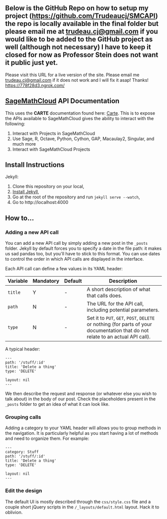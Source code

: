 ## Below is the GitHub Repo on how to setup my project (https://github.com/Trudeaucj/SMCAPI) the repo is locally available in the final folder but please email me at trudeau.cj@gmail.com if you would like to be added to the GitHub project as well (although not necessary) I have to keep it closed for now as Professor Stein does not want it public just yet. 

Please visit this URL for a live version of the site. Please email me trudeau.cj@gmail.com if it does not work and I will fix it asap! Thanks!
https://778f28d3.ngrok.com/


## [SageMathCloud](https://cloud.sagemath.com/) API Documentation

This uses the **CARTE** documentation found here: [Carte](https://github.com/devo-ps/carte). This is to expose the APIs available to SageMathCloud gives the ability to interact with the following: 

1. Interact with Projects in SageMathCloud 
2. Use Sage, R, Octave, Python, Cython, GAP, Macaulay2, Singular, and much more
3. Interact with SageMathCloud Projects 

## Install Instructions

Jekyll:

1. Clone this repository on your local,
2. [Install Jekyll](https://github.com/mojombo/jekyll/wiki/install),
3. Go at the root of the repository and run ```jekyll serve --watch```,
4. Go to http://localhost:4000

## How to...

### Adding a new API call

You can add a new API call by simply adding a new post in the `_posts` folder. Jekyll by default forces you to specify a date in the file path: it makes us sad pandas too, but you'll have to stick to this format. You can use dates to control the order in which API calls are displayed in the interface.

Each API call can define a few values in its YAML header:

Variable | Mandatory | Default | Description
--- | --- | --- | ---
``title`` | Y | - | A short description of what that calls does.
``path`` | N | - | The URL for the API call, including potential parameters.
``type`` | N | - | Set it to `PUT`, `GET`, `POST`, `DELETE` or nothing (for parts of your documentation that do not relate to an actual API call).

A typical header:

```
---
path: '/stuff/:id'
title: 'Delete a thing'
type: 'DELETE'

layout: nil
---
```

We then describe the request and response (or whatever else you wish to talk about) in the body of our post. Check the placeholders present in the `_posts` folder to get an idea of what it can look like.

### Grouping calls

Adding a category to your YAML header will allows you to group methods in the navigation. It is particularly helpful as you start having a lot of methods and need to organize them. For example:

```
---
category: Stuff
path: '/stuff/:id'
title: 'Delete a thing'
type: 'DELETE'

layout: nil
---
```

### Edit the design

The default UI is mostly described through the `css/style.css` file and a couple short jQuery scripts in the `/_layouts/default.html` layout. Hack it to oblivion.
